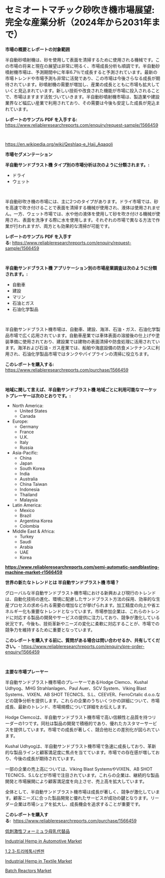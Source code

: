 <p><h1>セミオートマチック砂吹き機市場展望: 完全な産業分析（2024年から2031年まで）</h1></p><p><strong>市場の概要とレポートの対象範囲</strong></p>
<p><p>半自動砂噴射機は、砂を使用して表面を清掃するために使用される機械です。この市場の将来と現在の展望は非常に明るく、市場成長分析も順調です。半自動砂噴射機市場は、予測期間中に年率6.7％で成長すると予測されています。最新の市場トレンドや市場予測も非常に活発であり、この市場は今後さらなる成長が期待されています。砂噴射機の需要が増加し、産業の成長とともに市場も拡大していくと見込まれています。新しい技術や改良された機能が市場に投入されることで、市場はますます活気づいていきます。半自動砂噴射機市場は、製造業や建設業界など幅広い産業で利用されており、その需要は今後も安定した成長が見込まれています。</p></p>
<p><strong>レポートのサンプル PDF を入手する:</strong> <a href="https://www.reliableresearchreports.com/enquiry/request-sample/1566459">https://www.reliableresearchreports.com/enquiry/request-sample/1566459</a></p>
<p>&nbsp;</p>
<p><a href="https://en.wikipedia.org/wiki/Qeshlaq-e_Hajj_Aqaqoli">https://en.wikipedia.org/wiki/Qeshlaq-e_Hajj_Aqaqoli</a></p>
<p><strong>市場セグメンテーション</strong></p>
<p><strong>半自動サンドブラスト機 タイプ別の市場分析は次のように分類されます。:</strong></p>
<p><ul><li>ドライ</li><li>ウェット</li></ul></p>
<p>&nbsp;</p>
<p><p>半自動砂吹き機の市場には、主に2つのタイプがあります。ドライ市場では、砂を高速で吹き付けることで表面を清掃する機械が使用され、液体は使用されません。一方、ウェット市場では、水や他の液体を使用して砂を吹き付ける機械が使用され、表面を洗浄する際に水を使用します。それぞれの市場で異なる方法で作業が行われますが、両方とも効果的な清掃が可能です。</p></p>
<p><strong>レポートのサンプル PDF を入手する:</strong>&nbsp;<a href="https://www.reliableresearchreports.com/enquiry/request-sample/1566459">https://www.reliableresearchreports.com/enquiry/request-sample/1566459</a></p>
<p>&nbsp;</p>
<p><strong> 半自動サンドブラスト機 アプリケーション別の市場産業調査は次のように分類されます。:</strong></p>
<p><ul><li>自動車</li><li>建設</li><li>マリン</li><li>石油とガス</li><li>石油化学製品</li></ul></p>
<p>&nbsp;</p>
<p><p>半自動サンドブラスト機市場は、自動車、建設、海洋、石油・ガス、石油化学製品市場で広く応用されています。自動車産業では車体表面の溶接後の仕上げや塗装準備に使用されており、建設業では建物の表面清掃や防食処理に活用されています。海洋および石油・ガス産業では、船舶や海底設備の防食メンテナンスに利用され、石油化学製品市場ではタンクやパイプラインの清掃に役立ちます。</p></p>
<p><strong>このレポートを購入する:</strong>&nbsp; <a href="https://www.reliableresearchreports.com/purchase/1566459">https://www.reliableresearchreports.com/purchase/1566459</a></p>
<p>&nbsp;</p>
<p><strong>地域に関して言えば、半自動サンドブラスト機 地域ごとに利用可能なマーケットプレーヤーは次のとおりです。:</strong></p>
<p><ul>
    <li>
        North America:
        <ul>
            <li>United States</li>
            <li>Canada</li>
        </ul>
    </li>
    <li>
        Europe:
        <ul>
            <li>Germany</li>
            <li>France</li>
            <li>U.K.</li>
            <li>Italy</li>
            <li>Russia</li>
        </ul>
    </li>
    <li>
        Asia-Pacific:
        <ul>
            <li>China</li>
            <li>Japan</li>
            <li>South Korea</li>
            <li>India</li>
            <li>Australia</li>
            <li>China Taiwan</li>
            <li>Indonesia</li>
            <li>Thailand</li>
            <li>Malaysia</li>
        </ul>
    </li>
    <li>
        Latin America:
        <ul>
            <li>Mexico</li>
            <li>Brazil</li>
            <li>Argentina Korea</li>
            <li>Colombia</li>
        </ul>
    </li>
    <li>
        Middle East & Africa:
        <ul>
            <li>Turkey</li>
            <li>Saudi</li>
            <li>Arabia</li>
            <li>UAE</li>
            <li>Korea</li>
        </ul>
    </li>
    </ul></p>
<p><strong><a href="https://www.reliableresearchreports.com/semi-automatic-sandblasting-machine-market-r1566459">https://www.reliableresearchreports.com/semi-automatic-sandblasting-machine-market-r1566459</a></strong>&nbsp;</p>
<p><strong>世界の新たなトレンドとは 半自動サンドブラスト機 市場？</strong></p>
<p><p>グローバルな半自動サンドブラスト機市場における新興および現行のトレンドは、自動化技術の進化、環境に配慮したサンドブラスト方法の採用、効率的な生産プロセスの求められる需要の増加などが挙げられます。加工精度の向上や省エネルギー化も重要なトレンドとなっています。市場参加企業は、これらのトレンドに対応する製品の開発やサービスの提供に注力しており、競争が激化している状況です。今後も、技術革新やニーズの変化に柔軟に対応することが、市場での競争力を維持するために重要となっています。</p></p>
<p><strong>このレポートを購入する前に、質問がある場合は問い合わせるか、共有してください。</strong>- <a href="https://www.reliableresearchreports.com/enquiry/pre-order-enquiry/1566459">https://www.reliableresearchreports.com/enquiry/pre-order-enquiry/1566459</a></p>
<p>&nbsp;</p>
<p><strong>主要な市場プレーヤー</strong></p>
<p><p>半自動サンドブラスト機市場のプレーヤーであるHodge Clemco、Kushal Udhyog、MHG Strahlanlagen、Paul Auer、SCV System、Viking Blast Systems、VIXEN、AB SHOT TECNICS、S.L、CEEVER、FerroCrtalic d.o.o.などの競争分析を提供します。これらの企業のうちいくつかの詳細について、市場成長、最新のトレンド、市場規模について詳細をお伝えします。</p><p>Hodge Clemcoは、半自動サンドブラスト機市場で高い信頼性と品質を持つリーダーの1つです。同社は製品の開発で積極的であり、優れたカスタマーサービスを提供しています。市場での成長が著しく、競合他社との差別化が図られています。</p><p>Kushal Udhyogは、半自動サンドブラスト機市場で急速に成長しており、革新的な製品ラインと顧客満足度に焦点を当てています。市場での存在感が増しており、今後の成長が期待されています。</p><p>一部の企業の売上高については、Viking Blast SystemsやVIXEN、AB SHOT TECNICS、S.Lなどが市場で注目されています。これらの企業は、継続的な製品開発と市場展開により顧客満足度を向上させ、売上高を拡大しています。</p><p>全体として、半自動サンドブラスト機市場は成長が著しく、競争が激化しています。顧客ニーズに合った製品開発と優れたサービスが成功の鍵となります。リーダー企業は市場シェアを拡大し、成長機会を追求することが重要です。</p></p>
<p><strong>このレポートを購入する:</strong>&nbsp;&nbsp;<a href="https://www.reliableresearchreports.com/purchase/1566459">https://www.reliableresearchreports.com/purchase/1566459</a></p>
<p><p><a href="https://github.com/MosesSpinka1914/Market-Research-Report-List-2/blob/main/3204084138757.md">低刺激性フォーミュラ母乳代替品</a></p><p><a href="https://github.com/LiamKanenood/Market-Research-Report-List-1/blob/main/industrial-hemp-in-automotive-market.md">Industrial Hemp in Automotive Market</a></p><p><a href="https://github.com/Madalyell456456/Market-Research-Report-List-2/blob/main/6579069144905.md">1,2,3-트리메톡시벤젠</a></p><p><a href="https://github.com/rslnowrouzi/Market-Research-Report-List-1/blob/main/industrial-hemp-in-textile-market.md">Industrial Hemp in Textile Market</a></p><p><a href="https://issuu.com/reportprime-2/docs/batch-reactors-market-size-2030.pptx">Batch Reactors Market</a></p></p>